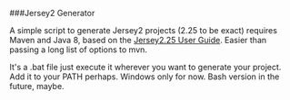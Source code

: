 ###Jersey2 Generator

A simple script to generate Jersey2 projects (2.25 to be exact) requires Maven and Java 8, based on the <a href="https://jersey.java.net/documentation/latest/user-guide.html#new-webapp">Jersey2.25 User Guide</a>. Easier than passing a long list of options to mvn.

It's a .bat file just execute it wherever you want to generate your project. Add it to your PATH perhaps. Windows only for now. Bash version in the future, maybe.
